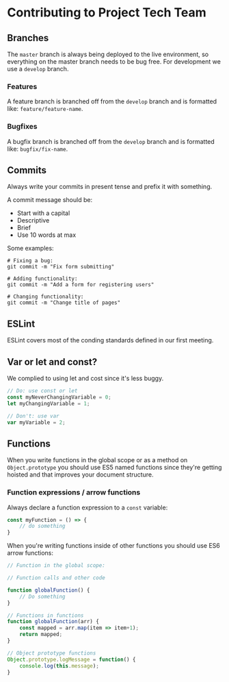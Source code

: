 # Contributing to Project Tech Team

## Branches
The `master` branch is always being deployed to the live environment, so everything on the master branch needs to be bug free. For development we use a `develop` branch.

### Features
A feature branch is branched off from the `develop` branch and is formatted like: `feature/feature-name`.

### Bugfixes
A bugfix branch is branched off from the `develop` branch and is formatted like: `bugfix/fix-name`.

## Commits
Always write your commits in present tense and prefix it with something. 

A commit message should be:
* Start with a capital
* Descriptive
* Brief
* Use 10 words at max

Some examples:
```
# Fixing a bug:
git commit -m "Fix form submitting"

# Adding functionality:
git commit -m "Add a form for registering users"

# Changing functionality:
git commit -m "Change title of pages"
```

## ESLint
ESLint covers most of the conding standards defined in our first meeting.

## Var or let and const?
We complied to using let and cost since it's less buggy.
```js
// Do: use const or let
const myNeverChangingVariable = 0;
let myChangingVariable = 1;

// Don't: use var
var myVariable = 2;
```

## Functions
When you write functions in the global scope or as a method on `Object.prototype` you should use ES5 named functions since they're getting hoisted and that improves your document structure.

### Function expressions / arrow functions
Always declare a function expression to a `const` variable:
```js
const myFunction = () => {
    // do something
}
```
When you're writing functions inside of other functions you should use ES6 arrow functions:
```js
// Function in the global scope:

// Function calls and other code

function globalFunction() {
    // Do something
}

// Functions in functions
function globalFunction(arr) {
    const mapped = arr.map(item => item+1);
    return mapped;
}

// Object prototype functions
Object.prototype.logMessage = function() {
    console.log(this.message);
}
```